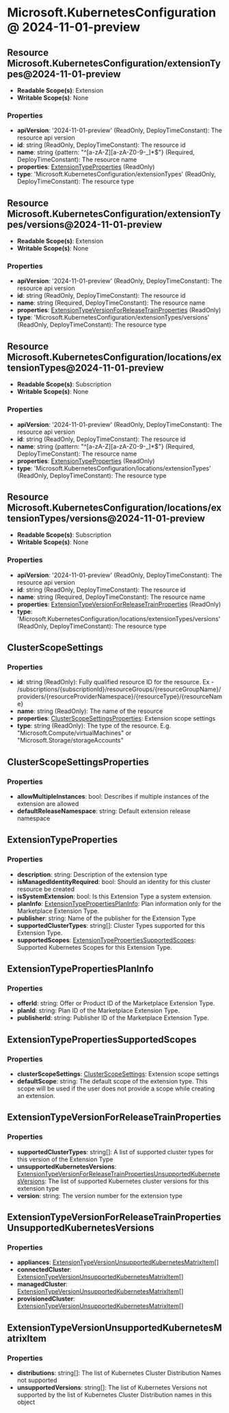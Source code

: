 # Microsoft.KubernetesConfiguration @ 2024-11-01-preview

## Resource Microsoft.KubernetesConfiguration/extensionTypes@2024-11-01-preview
* **Readable Scope(s)**: Extension
* **Writable Scope(s)**: None
### Properties
* **apiVersion**: '2024-11-01-preview' (ReadOnly, DeployTimeConstant): The resource api version
* **id**: string (ReadOnly, DeployTimeConstant): The resource id
* **name**: string {pattern: "^[a-zA-Z][a-zA-Z0-9-_]*$"} (Required, DeployTimeConstant): The resource name
* **properties**: [ExtensionTypeProperties](#extensiontypeproperties) (ReadOnly)
* **type**: 'Microsoft.KubernetesConfiguration/extensionTypes' (ReadOnly, DeployTimeConstant): The resource type

## Resource Microsoft.KubernetesConfiguration/extensionTypes/versions@2024-11-01-preview
* **Readable Scope(s)**: Extension
* **Writable Scope(s)**: None
### Properties
* **apiVersion**: '2024-11-01-preview' (ReadOnly, DeployTimeConstant): The resource api version
* **id**: string (ReadOnly, DeployTimeConstant): The resource id
* **name**: string (Required, DeployTimeConstant): The resource name
* **properties**: [ExtensionTypeVersionForReleaseTrainProperties](#extensiontypeversionforreleasetrainproperties) (ReadOnly)
* **type**: 'Microsoft.KubernetesConfiguration/extensionTypes/versions' (ReadOnly, DeployTimeConstant): The resource type

## Resource Microsoft.KubernetesConfiguration/locations/extensionTypes@2024-11-01-preview
* **Readable Scope(s)**: Subscription
* **Writable Scope(s)**: None
### Properties
* **apiVersion**: '2024-11-01-preview' (ReadOnly, DeployTimeConstant): The resource api version
* **id**: string (ReadOnly, DeployTimeConstant): The resource id
* **name**: string {pattern: "^[a-zA-Z][a-zA-Z0-9-_]*$"} (Required, DeployTimeConstant): The resource name
* **properties**: [ExtensionTypeProperties](#extensiontypeproperties) (ReadOnly)
* **type**: 'Microsoft.KubernetesConfiguration/locations/extensionTypes' (ReadOnly, DeployTimeConstant): The resource type

## Resource Microsoft.KubernetesConfiguration/locations/extensionTypes/versions@2024-11-01-preview
* **Readable Scope(s)**: Subscription
* **Writable Scope(s)**: None
### Properties
* **apiVersion**: '2024-11-01-preview' (ReadOnly, DeployTimeConstant): The resource api version
* **id**: string (ReadOnly, DeployTimeConstant): The resource id
* **name**: string (Required, DeployTimeConstant): The resource name
* **properties**: [ExtensionTypeVersionForReleaseTrainProperties](#extensiontypeversionforreleasetrainproperties) (ReadOnly)
* **type**: 'Microsoft.KubernetesConfiguration/locations/extensionTypes/versions' (ReadOnly, DeployTimeConstant): The resource type

## ClusterScopeSettings
### Properties
* **id**: string (ReadOnly): Fully qualified resource ID for the resource. Ex - /subscriptions/{subscriptionId}/resourceGroups/{resourceGroupName}/providers/{resourceProviderNamespace}/{resourceType}/{resourceName}
* **name**: string (ReadOnly): The name of the resource
* **properties**: [ClusterScopeSettingsProperties](#clusterscopesettingsproperties): Extension scope settings
* **type**: string (ReadOnly): The type of the resource. E.g. "Microsoft.Compute/virtualMachines" or "Microsoft.Storage/storageAccounts"

## ClusterScopeSettingsProperties
### Properties
* **allowMultipleInstances**: bool: Describes if multiple instances of the extension are allowed
* **defaultReleaseNamespace**: string: Default extension release namespace

## ExtensionTypeProperties
### Properties
* **description**: string: Description of the extension type
* **isManagedIdentityRequired**: bool: Should an identity for this cluster resource be created
* **isSystemExtension**: bool: Is this Extension Type a system extension.
* **planInfo**: [ExtensionTypePropertiesPlanInfo](#extensiontypepropertiesplaninfo): Plan information only for the Marketplace Extension Type.
* **publisher**: string: Name of the publisher for the Extension Type
* **supportedClusterTypes**: string[]: Cluster Types supported for this Extension Type.
* **supportedScopes**: [ExtensionTypePropertiesSupportedScopes](#extensiontypepropertiessupportedscopes): Supported Kubernetes Scopes for this Extension Type.

## ExtensionTypePropertiesPlanInfo
### Properties
* **offerId**: string: Offer or Product ID of the Marketplace Extension Type.
* **planId**: string: Plan ID of the Marketplace Extension Type.
* **publisherId**: string: Publisher ID of the Marketplace Extension Type.

## ExtensionTypePropertiesSupportedScopes
### Properties
* **clusterScopeSettings**: [ClusterScopeSettings](#clusterscopesettings): Extension scope settings
* **defaultScope**: string: The default scope of the extension type. This scope will be used if the user does not provide a scope while creating an extension.

## ExtensionTypeVersionForReleaseTrainProperties
### Properties
* **supportedClusterTypes**: string[]: A list of supported cluster types for this version of the Extension Type
* **unsupportedKubernetesVersions**: [ExtensionTypeVersionForReleaseTrainPropertiesUnsupportedKubernetesVersions](#extensiontypeversionforreleasetrainpropertiesunsupportedkubernetesversions): The list of supported Kubernetes cluster versions for this extension type
* **version**: string: The version number for the extension type

## ExtensionTypeVersionForReleaseTrainPropertiesUnsupportedKubernetesVersions
### Properties
* **appliances**: [ExtensionTypeVersionUnsupportedKubernetesMatrixItem](#extensiontypeversionunsupportedkubernetesmatrixitem)[]
* **connectedCluster**: [ExtensionTypeVersionUnsupportedKubernetesMatrixItem](#extensiontypeversionunsupportedkubernetesmatrixitem)[]
* **managedCluster**: [ExtensionTypeVersionUnsupportedKubernetesMatrixItem](#extensiontypeversionunsupportedkubernetesmatrixitem)[]
* **provisionedCluster**: [ExtensionTypeVersionUnsupportedKubernetesMatrixItem](#extensiontypeversionunsupportedkubernetesmatrixitem)[]

## ExtensionTypeVersionUnsupportedKubernetesMatrixItem
### Properties
* **distributions**: string[]: The list of Kubernetes Cluster Distribution Names not supported
* **unsupportedVersions**: string[]: The list of Kubernetes Versions not supported by the list of Kubernetes Cluster Distribution names in this object

